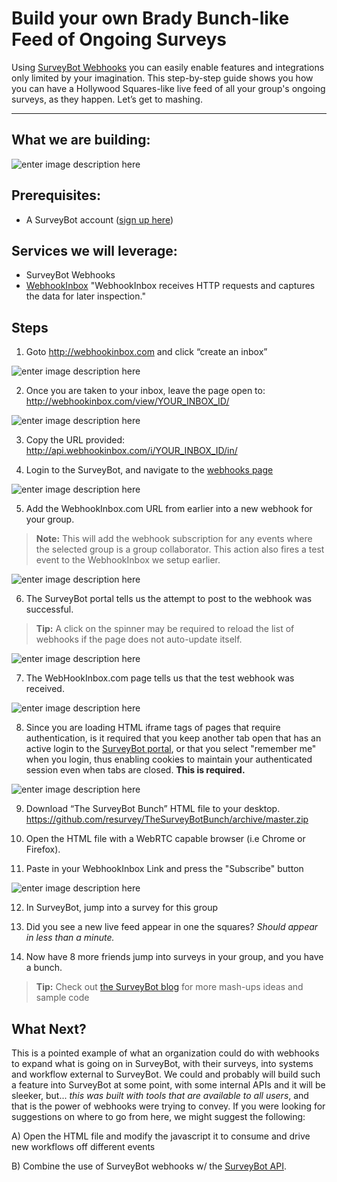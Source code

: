 Build your own Brady Bunch-like Feed of Ongoing Surveys
===================

Using [SurveyBot Webhooks](https://golive.gosurveybot.com/webhooks "SurveyBot Webhooks") you can easily enable features and integrations only limited by your imagination. This step-by-step guide shows you how you can have a Hollywood Squares-like live feed of all your group's ongoing surveys, as they happen. Let’s get to mashing.

----------


What we are building:
-------------
![enter image description here](https://cdn.gosurveybot.com/Content/img/thesurveybotbunch/image02.png "what we are building")



Prerequisites:
---------

 - A SurveyBot account ([sign up here](https://gosurveybot.com/)) 

Services we will leverage:
--------------------------

 - SurveyBot Webhooks
 - [WebhookInbox](http://webhookInbox.com) "WebhookInbox receives HTTP requests and
captures the data for later inspection."


Steps
-----

1) Goto http://webhookinbox.com and click “create an inbox”

![enter image description here](https://cdn.gosurveybot.com/Content/img/thesurveybotbunch/image07.png)

2) Once you are taken to your inbox, leave the page open to:
http://webhookinbox.com/view/YOUR_INBOX_ID/

![enter image description here](https://cdn.gosurveybot.com/Content/img/thesurveybotbunch/image04.png)

3) Copy the URL provided:
http://api.webhookinbox.com/i/YOUR_INBOX_ID/in/

4) Login to the SurveyBot, and navigate to the [webhooks page](https://golive.gosurveybot.com/webhooks)

![enter image description here](https://cdn.gosurveybot.com/Content/img/thesurveybotbunch/image01.png)

5) Add the WebhookInbox.com URL from earlier into a new webhook for your group. 

> **Note:** This will add the webhook subscription for any events where the selected group is a group collaborator. This action also fires a test event to the WebhookInbox we setup earlier. 

![enter image description here](https://cdn.gosurveybot.com/Content/img/thesurveybotbunch/image05.png)

6) The SurveyBot portal tells us the attempt to post to the webhook was successful. 

> **Tip:** A click on the spinner may be required to reload the list of webhooks if the page does not auto-update itself. 

![enter image description here](https://cdn.gosurveybot.com/Content/img/thesurveybotbunch/image03.png)

7) The WebHookInbox.com page tells us that the test webhook was received.

![enter image description here](https://cdn.gosurveybot.com/Content/img/thesurveybotbunch/image00.png)

8) Since you are loading HTML iframe tags of pages that require authentication, is it required that you keep another tab open that has an active login to the [SurveyBot portal](https://golive.gosurveybot.com), or that you select "remember me" when you login, thus enabling cookies to maintain your authenticated session even when tabs are closed. **This is required.** 

![enter image description here](https://cdn.gosurveybot.com/Content/img/thesurveybotbunch/image06.png)

9) Download “The SurveyBot Bunch” HTML file to your desktop.
https://github.com/resurvey/TheSurveyBotBunch/archive/master.zip

10) Open the HTML file with a WebRTC capable browser (i.e Chrome or Firefox).

11) Paste in your WebhookInbox Link and press the "Subscribe" button

![enter image description here](https://cdn.gosurveybot.com/Content/img/thesurveybotbunch/image08.png)

12) In SurveyBot, jump into a survey for this group

13) Did you see a new live feed appear in one the squares? *Should appear in less than a minute.*

14) Now have 8 more friends jump into surveys in your group, and you have a bunch.


> **Tip:** Check out [the SurveyBot blog](https://gosurveybot.com/blog/) for more mash-ups ideas and sample code 

What Next?
------

This is a pointed example of what an organization could do with webhooks to expand what is going on in SurveyBot, with their surveys, into systems and workflow external to SurveyBot. We could and probably will build such a feature into SurveyBot at some point, with some internal APIs and it will be sleeker, but... *this was built with tools that are available to all users*, and that is the power of webhooks were trying to convey. If you were looking for suggestions on where to go from here, we might suggest the following:

A) Open the HTML file and modify the javascript it to consume and drive new workflows off different events

B) Combine the use of SurveyBot webhooks w/ the [SurveyBot API](https://golive.gosurveybot.com/apis).
